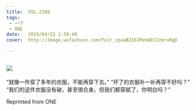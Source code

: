 ```yaml
---
title:	VOL.2389
tags:
 - 一个
 - ONE
date:	2019/04/22 1:39:40
cover:	http://image.wufazhuce.com/FoJr_zpaaBZ1bIMxmAECIzmrvRgD

---
```

![](http://image.wufazhuce.com/FoJr_zpaaBZ1bIMxmAECIzmrvRgD)
---

“就像一件穿了多年的衣服，不能再穿下去。” “坏了的衣服补一补再穿不好吗？” “我们的这件衣服没有破，甚至很合身。但我们都穿腻了，你明白吗？”
 
Reprinted from ONE
